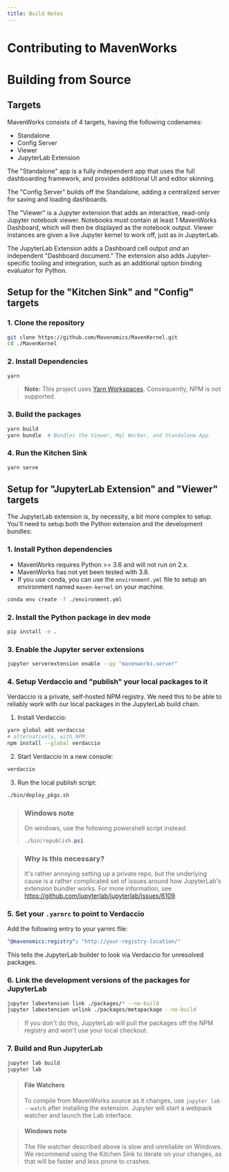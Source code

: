 ```yaml
---
title: Build Notes
---
```


# Contributing to MavenWorks

<!-- Notes here about repo policy- don't be evil, issue labeling/etc., links
    to pre-baked good-first-issue searches, etc. -->

# Building from Source

## Targets

MavenWorks consists of 4 targets, having the following codenames:

- Standalone
- Config Server
- Viewer
- JupyterLab Extension

The "Standalone" app is a fully independent app that uses the full dashboarding
framework, and provides additional UI and editor skinning.

The "Config Server" builds off the Standalone, adding a centralized server for
saving and loading dashboards.

The "Viewer" is a Jupyter extension that adds an interactive, read-only
Jupyter notebook viewer. Notebooks must contain at least 1 MavenWorks Dashboard,
which will then be displayed as the notebook output. Viewer instances are given
a live Jupyter kernel to work off, just as in JupyterLab.

The JupyterLab Extension adds a Dashboard cell output _and_ an independent
"Dashboard document." The extension also adds Jupyter-specific tooling and
integration, such as an additional option binding evaluator for Python.

## Setup for the "Kitchen Sink" and "Config" targets

### 1. Clone the repository
```bash
git clone https://github.com/Mavenomics/MavenKernel.git
cd ./MavenKernel
```

### 2. Install Dependencies
```bash
yarn
```

> **Note:** This project uses
> [Yarn Workspaces](https://yarnpkg.com/lang/en/docs/workspaces/). Consequently,
> NPM is not supported.

### 3. Build the packages
```bash
yarn build
yarn bundle  # Bundles the Viewer, Mql Worker, and Standalone App
```

### 4. Run the Kitchen Sink
```bash
yarn serve
```

## Setup for "JupyterLab Extension" and "Viewer" targets

The JupyterLab extension is, by necessity, a bit more complex to setup. You'll
need to setup both the Python extension and the development bundles:

### 1. Install Python dependencies
- MavenWorks requires Python >= 3.6 and will not run on 2.x.
- MavenWorks has not yet been tested with 3.8.
- If you use conda, you can use the `environment.yml` file to setup an
environment named `maven-kernel` on your machine.
```bash
conda env create -f ./environment.yml
```

### 2. Install the Python package in dev mode
```bash
pip install -e .
```

### 3. Enable the Jupyter server extensions
```bash
jupyter serverextension enable --py "mavenworks.server"
```

### 4. Setup Verdaccio and "publish" your local packages to it

Verdaccio is a private, self-hosted NPM registry. We need this to be able to
reliably work with our local packages in the JupyterLab build chain.

  1. Install Verdaccio:
  ```bash
  yarn global add verdaccio
  # alternatively, with NPM:
  npm install --global verdaccio
  ```
  2. Start Verdaccio in a new console:
  ```bash
  verdaccio
  ```
  3. Run the local publish script:
  ```bash
  ./bin/deploy_pkgs.sh
  ```

  > ### Windows note
  >
  > On windows, use the following powershell script instead:
  > ```ps1
  > ./bin/republish.ps1
  > ```

  > ### Why is this necessary?
  >
  > It's rather annoying setting up a private repo, but the underlying cause is
  > a rather complicated set of issues around how JupyterLab's extension bundler
  > works. For more information, see https://github.com/jupyterlab/jupyterlab/issues/6109.

### 5. Set your `.yarnrc` to point to Verdaccio

Add the following entry to your yarnrc file:
```yml
"@mavenomics:registry": "http://your-registry-location/"
```

This tells the JupyterLab builder to look via Verdaccio for unresolved packages.

### 6. Link the development versions of the packages for JupyterLab
```bash
jupyter labextension link ./packages/* --no-build
jupyter labextension unlink ./packages/metapackage --no-build
```
> If you don't do this, JupyterLab will pull the packages off the NPM registry
> and won't use your local checkout.

### 7. Build and Run JupyterLab
  ```bash
  jupyter lab build
  jupyter lab
  ```
  > #### File Watchers
  >
  > To compile from MavenWorks source as it changes, use `jupyter lab --watch` after
  > installing the extension. Jupyter will start a webpack watcher and launch
  > the Lab interface.

  > #### Windows note
  >
  > The file watcher described above is slow and unreliable on Windows. We
  > recommend using the Kitchen Sink to iterate on your changes, as that will
  > be faster and less prone to crashes.
